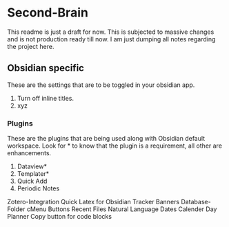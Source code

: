 # Second-Brain

This readme is just a draft for now. This is subjected to massive changes and is not production ready till now. I am just dumping all notes regarding the project here. 

## Obsidian specific 
These are the settings that are to be toggled in your obsidian app. 
1. Turn off inline titles. 
2. xyz


### Plugins
These are the plugins that are being used along with Obsidian default workspace. Look for * to know that the plugin is a requirement, all other are enhancements.
1. Dataview*
2. Templater*
3. Quick Add 
4. Periodic Notes


Zotero-Integration
Quick Latex for Obsidian
Tracker
Banners
Database-Folder
cMenu
Buttons
Recent Files
Natural Language Dates 
Calender 
Day Planner 
Copy button for code blocks
